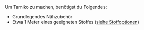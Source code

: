 Um Tamiko zu machen, benötigst du Folgendes:

*   Grundlegendes Nähzubehör
*   Etwa 1 Meter eines geeigneten Stoffes ([siehe Stoffoptionen](/docs/patterns/tamiko/fabric))
